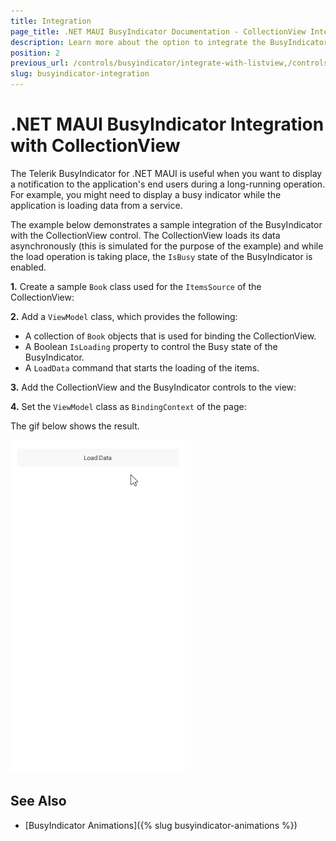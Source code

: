 ```yaml
---
title: Integration
page_title: .NET MAUI BusyIndicator Documentation - CollectionView Integration
description: Learn more about the option to integrate the BusyIndicator with the CollectionView control.
position: 2
previous_url: /controls/busyindicator/integrate-with-listview,/controls/busyindicator/busyindicator-integrate-with-listview
slug: busyindicator-integration
---
```


# .NET MAUI BusyIndicator Integration with CollectionView

The Telerik BusyIndicator for .NET MAUI is useful when you want to display a notification to the application's end users during a long-running operation. For example, you might need to display a busy indicator while the application is loading data from a service.

The example below demonstrates a sample integration of the BusyIndicator with the CollectionView control. The CollectionView loads its data asynchronously (this is simulated for the purpose of the example) and while the load operation is taking place, the `IsBusy` state of the BusyIndicator is enabled.

**1.** Create a sample `Book` class used for the `ItemsSource` of the CollectionView:

<snippet id='busyindicator-withcollectionview-model' />

**2.** Add a `ViewModel` class, which provides the following:

  * A collection of `Book` objects that is used for binding the CollectionView.
  * A Boolean `IsLoading` property to control the Busy state of the BusyIndicator.
  * A `LoadData` command that starts the loading of the items.

<snippet id='busyindicator-withcollectionview-csharp' />

**3.** Add the CollectionView and the BusyIndicator controls to the view:

<snippet id='busyindicator-withcollectionview-xaml' />

**4.** Set the `ViewModel` class as `BindingContext` of the page:

<snippet id='busyindicator-withcollectionview-setvm' />

The gif below shows the result.

![Telerik UI for .NET MAUI BusyIndicator Integration](images/busyindicator-integration.gif)

## See Also

- [BusyIndicator Animations]({% slug busyindicator-animations %})
